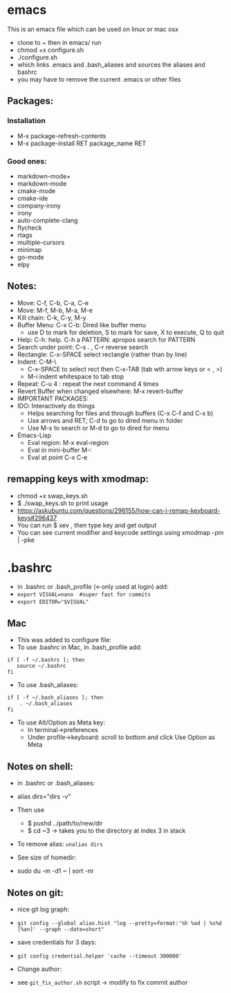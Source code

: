 # emacs
This is an emacs file which can be used on linux or mac osx

* clone to ~ then in emacs/ run
* chmod +x configure.sh
* ./configure.sh
* which links .emacs and .bash_aliases and sources the aliases and bashrc
* you may have to remove the current .emacs or other files

## Packages:
### Installation
  * M-x package-refresh-contents
  * M-x package-install RET package_name RET
### Good ones:
* markdown-mode+ 
* markdown-mode 
* cmake-mode 
* cmake-ide 
* company-irony 
* irony 
* auto-complete-clang 
* flycheck 
* rtags 
* multiple-cursors 
* minimap 
* go-mode 
* elpy


##  Notes:

* Move:   C-f, C-b, C-a, C-e
* Move:   M-f, M-b, M-a, M-e
* Kill chain:   C-k, C-y, M-y	
* Buffer Menu: C-x C-b: Dired like buffer menu
  * use D to mark for deletion, S to mark for save, X to execute, Q to quit
* Help: C-h: help. C-h a PATTERN: apropos search for PATTERN
* Search under point: C-s . , C-r reverse search
* Rectangle: C-x-SPACE select rectangle (rather than by line)
* Indent: C-M-\
  * C-x-SPACE to select rect then C-x-TAB (tab wth arrow keys or  < , >)
  * M-i indent whitespace to tab stop
* Repeat: C-u 4 : repeat the next command 4 times
* Revert Buffer when changed elsewhere: M-x revert-buffer 
* IMPORTANT PACKAGES:
* IDO: Interactively do things
  * Helps searching for files and through buffers (C-x C-f and C-x b)
  * Use arrows and RET; C-d to go to dired menu in folder
  * Use M-s to search or M-d to go to dired for menu
* Emacs-Lisp
  * Eval region: M-x eval-region
  * Eval in mini-buffer M-:
  * Eval at point C-x C-e


## remapping keys with xmodmap:
* chmod +x swap_keys.sh
* $ ./swap_keys.sh to print usage
* https://askubuntu.com/questions/296155/how-can-i-remap-keyboard-keys#296437
* You can run $ xev , then type key and get output
* You can see current modifier and keycode settings using xmodmap -pm | -pke 

# .bashrc
* in .bashrc or .bash_profile (<-only used at login) add:
* `export VISUAL=nano  #super fast for commits`
* `export EDITOR="$VISUAL"`

## Mac
* This was added to configure file:
* To use .bashrc in Mac, in .bash_profile add:
```
if [ -f ~/.bashrc ]; then
   source ~/.bashrc
fi
```
* To use .bash_aliases:
```
if [ -f ~/.bash_aliases ]; then
    . ~/.bash_aliases
fi
```
* To use Alt/Option as Meta key: 
  * In terminal->preferences
  * Under profile->keyboard: scroll to bottom and click Use Option as Meta
  
## Notes on shell:
* in .bashrc or .bash_aliases:
* alias dirs="dirs -v"
* Then use
  * $ pushd ../path/to/new/dir
  * $ cd ~3 -> takes you to the directory at index 3 in stack
* To remove alias: `unalias dirs`


* See size of homedir:
* sudo du -m -d1 ~ | sort -nr

## Notes on git:
* nice git log graph:
* `git config --global alias.hist "log --pretty=format:'%h %ad | %s%d [%an]' --graph --date=short"`

* save credentials for 3 days:
* `git config credential.helper 'cache --timeout 300000'`

* Change author:
* see `git_fix_author.sh` script -> modify to fix commit author
